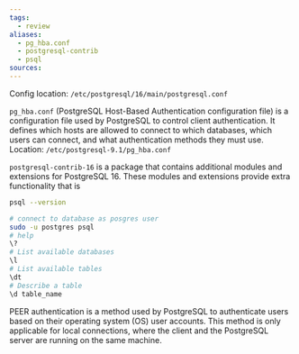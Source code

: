 ```yaml
---
tags:
  - review
aliases:
  - pg_hba.conf
  - postgresql-contrib
  - psql
sources:
---
```

Config location: `/etc/postgresql/16/main/postgresql.conf`

`pg_hba.conf` (PostgreSQL Host-Based Authentication configuration file) is a configuration file used by PostgreSQL to control client authentication. It defines which hosts are allowed to connect to which databases, which users can connect, and what authentication methods they must use.
Location: `/etc/postgresql-9.1/pg_hba.conf`

`postgresql-contrib-16` is a package that contains additional modules and extensions for PostgreSQL 16. These modules and extensions provide extra functionality that is

```bash
psql --version

# connect to database as posgres user
sudo -u postgres psql
# help
\?
# List available databases
\l
# List available tables
\dt
# Describe a table
\d table_name
```

PEER authentication is a method used by PostgreSQL to authenticate users based on their operating system (OS) user accounts. This method is only applicable for local connections, where the client and the PostgreSQL server are running on the same machine.